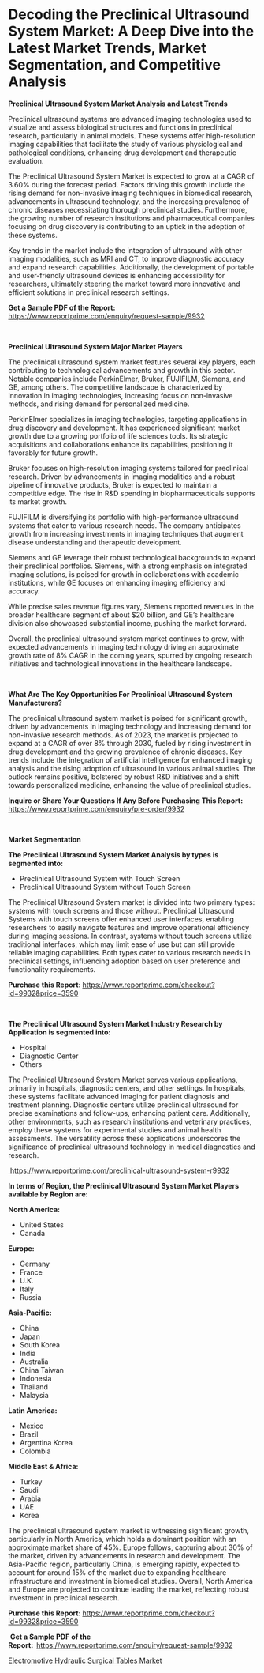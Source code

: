 <p><h1>Decoding the Preclinical Ultrasound System Market: A Deep Dive into the Latest Market Trends, Market Segmentation, and Competitive Analysis</h1></p><p><strong>Preclinical Ultrasound System Market Analysis and Latest Trends</strong></p>
<p><p>Preclinical ultrasound systems are advanced imaging technologies used to visualize and assess biological structures and functions in preclinical research, particularly in animal models. These systems offer high-resolution imaging capabilities that facilitate the study of various physiological and pathological conditions, enhancing drug development and therapeutic evaluation.</p><p>The Preclinical Ultrasound System Market is expected to grow at a CAGR of 3.60% during the forecast period. Factors driving this growth include the rising demand for non-invasive imaging techniques in biomedical research, advancements in ultrasound technology, and the increasing prevalence of chronic diseases necessitating thorough preclinical studies. Furthermore, the growing number of research institutions and pharmaceutical companies focusing on drug discovery is contributing to an uptick in the adoption of these systems.</p><p>Key trends in the market include the integration of ultrasound with other imaging modalities, such as MRI and CT, to improve diagnostic accuracy and expand research capabilities. Additionally, the development of portable and user-friendly ultrasound devices is enhancing accessibility for researchers, ultimately steering the market toward more innovative and efficient solutions in preclinical research settings.</p></p>
<p><strong>Get a Sample PDF of the Report:&nbsp;</strong> <a href="https://www.reportprime.com/enquiry/request-sample/9932?utm_campaign=3110&utm_medium=2&utm_source=Github&utm_content=ia&utm_term=20032025&utm_id=preclinical-ultrasound-system">https://www.reportprime.com/enquiry/request-sample/9932</a></p>
<p>&nbsp;</p>
<p><strong>Preclinical Ultrasound System Major Market Players</strong></p>
<p><p>The preclinical ultrasound system market features several key players, each contributing to technological advancements and growth in this sector. Notable companies include PerkinElmer, Bruker, FUJIFILM, Siemens, and GE, among others. The competitive landscape is characterized by innovation in imaging technologies, increasing focus on non-invasive methods, and rising demand for personalized medicine.</p><p>PerkinElmer specializes in imaging technologies, targeting applications in drug discovery and development. It has experienced significant market growth due to a growing portfolio of life sciences tools. Its strategic acquisitions and collaborations enhance its capabilities, positioning it favorably for future growth.</p><p>Bruker focuses on high-resolution imaging systems tailored for preclinical research. Driven by advancements in imaging modalities and a robust pipeline of innovative products, Bruker is expected to maintain a competitive edge. The rise in R&D spending in biopharmaceuticals supports its market growth.</p><p>FUJIFILM is diversifying its portfolio with high-performance ultrasound systems that cater to various research needs. The company anticipates growth from increasing investments in imaging techniques that augment disease understanding and therapeutic development.</p><p>Siemens and GE leverage their robust technological backgrounds to expand their preclinical portfolios. Siemens, with a strong emphasis on integrated imaging solutions, is poised for growth in collaborations with academic institutions, while GE focuses on enhancing imaging efficiency and accuracy.</p><p>While precise sales revenue figures vary, Siemens reported revenues in the broader healthcare segment of about $20 billion, and GE’s healthcare division also showcased substantial income, pushing the market forward.</p><p>Overall, the preclinical ultrasound system market continues to grow, with expected advancements in imaging technology driving an approximate growth rate of 8% CAGR in the coming years, spurred by ongoing research initiatives and technological innovations in the healthcare landscape.</p></p>
<p>&nbsp;</p>
<p><strong>What Are The Key Opportunities For Preclinical Ultrasound System Manufacturers?</strong></p>
<p><p>The preclinical ultrasound system market is poised for significant growth, driven by advancements in imaging technology and increasing demand for non-invasive research methods. As of 2023, the market is projected to expand at a CAGR of over 8% through 2030, fueled by rising investment in drug development and the growing prevalence of chronic diseases. Key trends include the integration of artificial intelligence for enhanced imaging analysis and the rising adoption of ultrasound in various animal studies. The outlook remains positive, bolstered by robust R&D initiatives and a shift towards personalized medicine, enhancing the value of preclinical studies.</p></p>
<p><strong>Inquire or Share Your Questions If Any Before Purchasing This Report:</strong> <a href="https://www.reportprime.com/enquiry/pre-order/9932?utm_campaign=3110&utm_medium=2&utm_source=Github&utm_content=ia&utm_term=20032025&utm_id=preclinical-ultrasound-system">https://www.reportprime.com/enquiry/pre-order/9932</a></p>
<p>&nbsp;</p>
<p><strong>Market Segmentation</strong></p>
<p><strong>The Preclinical Ultrasound System Market Analysis by types is segmented into:</strong></p>
<p><ul><li>Preclinical Ultrasound System with Touch Screen</li><li>Preclinical Ultrasound System without Touch Screen</li></ul></p>
<p><p>The Preclinical Ultrasound System market is divided into two primary types: systems with touch screens and those without. Preclinical Ultrasound Systems with touch screens offer enhanced user interfaces, enabling researchers to easily navigate features and improve operational efficiency during imaging sessions. In contrast, systems without touch screens utilize traditional interfaces, which may limit ease of use but can still provide reliable imaging capabilities. Both types cater to various research needs in preclinical settings, influencing adoption based on user preference and functionality requirements.</p></p>
<p><strong>Purchase this Report:&nbsp;</strong><a href="https://www.reportprime.com/checkout?id=9932&price=3590&utm_campaign=3110&utm_medium=2&utm_source=Github&utm_content=ia&utm_term=20032025&utm_id=preclinical-ultrasound-system">https://www.reportprime.com/checkout?id=9932&price=3590</a></p>
<p>&nbsp;</p>
<p><strong>The Preclinical Ultrasound System Market Industry Research by Application is segmented into:</strong></p>
<p><ul><li>Hospital</li><li>Diagnostic Center</li><li>Others</li></ul></p>
<p><p>The Preclinical Ultrasound System Market serves various applications, primarily in hospitals, diagnostic centers, and other settings. In hospitals, these systems facilitate advanced imaging for patient diagnosis and treatment planning. Diagnostic centers utilize preclinical ultrasound for precise examinations and follow-ups, enhancing patient care. Additionally, other environments, such as research institutions and veterinary practices, employ these systems for experimental studies and animal health assessments. The versatility across these applications underscores the significance of preclinical ultrasound technology in medical diagnostics and research.</p></p>
<p><a href="https://www.reportprime.com/preclinical-ultrasound-system-r9932?utm_campaign=3110&utm_medium=2&utm_source=Github&utm_content=ia&utm_term=20032025&utm_id=preclinical-ultrasound-system">&nbsp;https://www.reportprime.com/preclinical-ultrasound-system-r9932</a></p>
<p><strong>In terms of Region, the Preclinical Ultrasound System Market Players available by Region are:</strong></p>
<p>
    <p> <strong> North America: </strong>
        <ul>
            <li>United States</li>
            <li>Canada</li>
        </ul>
        </p> 
    <p> <strong> Europe: </strong>
        <ul>
            <li>Germany</li>
            <li>France</li>
            <li>U.K.</li>
            <li>Italy</li>
            <li>Russia</li>
        </ul>
        </p> 
    <p> <strong> Asia-Pacific: </strong>
        <ul>
            <li>China</li>
            <li>Japan</li>
            <li>South Korea</li>
            <li>India</li>
            <li>Australia</li>
            <li>China Taiwan</li>
            <li>Indonesia</li>
            <li>Thailand</li>
            <li>Malaysia</li>
        </ul>
        </p> 
    <p> <strong> Latin America: </strong>
        <ul>
            <li>Mexico</li>
            <li>Brazil</li>
            <li>Argentina Korea</li>
            <li>Colombia</li>
        </ul>
        </p> 
    <p> <strong> Middle East & Africa: </strong>
        <ul>
            <li>Turkey</li>
            <li>Saudi</li>
            <li>Arabia</li>
            <li>UAE</li>
            <li>Korea</li>
        </ul>
    </p>
    </p>
<p><p>The preclinical ultrasound system market is witnessing significant growth, particularly in North America, which holds a dominant position with an approximate market share of 45%. Europe follows, capturing about 30% of the market, driven by advancements in research and development. The Asia-Pacific region, particularly China, is emerging rapidly, expected to account for around 15% of the market due to expanding healthcare infrastructure and investment in biomedical studies. Overall, North America and Europe are projected to continue leading the market, reflecting robust investment in preclinical research.</p></p>
<p><strong>Purchase this Report: </strong><a href="https://www.reportprime.com/checkout?id=9932&price=3590&utm_campaign=3110&utm_medium=2&utm_source=Github&utm_content=ia&utm_term=20032025&utm_id=preclinical-ultrasound-system">https://www.reportprime.com/checkout?id=9932&price=3590</a></p>
<p>&nbsp;<strong>Get a Sample PDF of the Report:&nbsp;&nbsp;</strong><a href="https://www.reportprime.com/enquiry/request-sample/9932?utm_campaign=3110&utm_medium=2&utm_source=Github&utm_content=ia&utm_term=20032025&utm_id=preclinical-ultrasound-system">https://www.reportprime.com/enquiry/request-sample/9932</a></p>
<p><strong></strong></p>
<p><p><a href="https://github.com/doljanzwald/Market-Research-Report-List-1/blob/main/electromotive-hydraulic-surgical-tables-market.md?utm_campaign=3110&utm_medium=2&utm_source=Github&utm_content=ia&utm_term=20032025&utm_id=preclinical-ultrasound-system">Electromotive Hydraulic Surgical Tables Market</a></p></p>